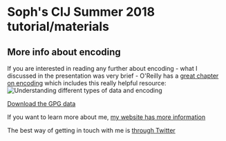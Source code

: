 # Soph's CIJ Summer 2018 tutorial/materials

## More info about encoding

If you are interested in reading any further about encoding - what I discussed in the presentation was very brief - O'Reilly has a [great chapter on encoding](https://www.oreilly.com/library/view/designing-data-visualizations/9781449314774/ch04.html "Designing Data Visualizations: Choose Appropriate Visual Encodings") which includes this really helpful resource:
![Understanding different types of data and encoding](https://www.oreilly.com/library/view/designing-data-visualizations/9781449314774/httpatomoreillycomsourceoreillyimages898026.png "Understanding different types of data and encoding")


[Download the GPG data](./files/UKGPG-17-18.csv "UK Gender Pay Gap Data")

If you want to learn more about me, [my website has more information](http://www.sophiewarnes.com "Sophie Warnes' site")

The best way of getting in touch with me is [through Twitter](http://www.twitter.com/SophieWarnes "@SophieWarnes on Twitter")

